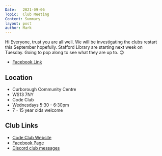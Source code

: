 ```yaml
---
Date:   2021-09-06
Topic:  Club Meeting
Content: Summary
layout: post
author: Mark
---
```

Hi Everyone, trust you are all well. We will be investigating the clubs restart this September hopefully. Stafford Library are starting next week on Tuesday. Going to pop along to see what they are up to. 😊



* [Facebook Link](https://www.facebook.com/1481985248595237/posts/4067988389994897/)

## Location

* Curborough Community Centre
* WS13 7NY
* Code Club
* Wednesdays 5:30 - 6:30pm
* 7 - 15 year olds welcome

## Club Links

* [Code Club Website](https://lichfield-code-club.github.io/)
* [Facebook Page](https://www.facebook.com/LichfieldCoders)
* [Discord club messages](https://discord.gg/szz6xGK)
